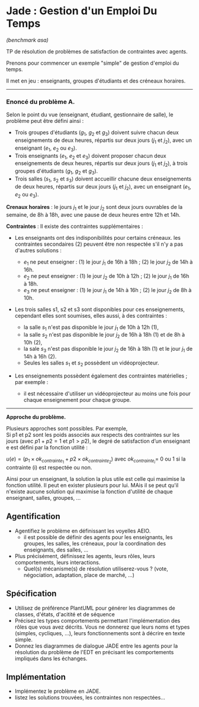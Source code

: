 # Jade :  Gestion d'un Emploi Du Temps 
*(benchmark asa)*

TP de résolution de problèmes de satisfaction de contraintes avec agents.

Prenons pour commencer un exemple "simple" de gestion d'emploi du temps.

Il met en jeu : enseignants, groupes d'étudiants et des créneaux horaires.

---
### Enoncé du problème A.
Selon le point du vue (enseignant, étudiant, gestionnaire de salle), le problème peut être défini ainsi :
- Trois groupes d'étudiants ($g_1$, $g_2$ et $g_3$) doivent suivre chacun deux enseignements de deux heures, répartis sur deux jours ($j_1$ et $j_2$), avec un enseignant ($e_1$, $e_2$ ou $e_3$).
- Trois enseignants ($e_1$, $e_2$ et $e_3$) doivent proposer chacun deux enseignements de deux heures, répartis sur deux jours ($j_1$ et $j_2$), à trois groupes d'étudiants ($g_1$, $g_2$ et $g_3$).
- Trois salles ($s_1$, $s_2$ et $s_3$) doivent accueillir chacune deux enseignements de deux heures, répartis sur deux jours ($j_1$ et $j_2$), avec un enseignant ($e_1$, $e_2$ ou $e_3$).

**Crenaux horaires** : le jours $j_1$ et le jour $j_2$ sont deux jours ouvrables de la semaine, de 8h à 18h, avec une pause de deux heures entre 12h et 14h.

**Contraintes** :
Il existe des contraintes supplémentaires :
- Les enseignants ont des indisponibilités pour certains créneaux. les contraintes secondaires (2) peuvent être non respectée s'il n'y a pas d'autres solutions :
  - $e_1$ ne peut enseigner : (1) le jour $j_1$ de 16h à 18h ; (2) le jour $j_2$ de 14h à 16h. 
  - $e_2$ ne peut enseigner : (1) le jour $j_2$ de 10h à 12h ; (2) le jour $j_1$ de 16h à 18h. 
  - $e_3$ ne peut enseigner : (1) le jour $j_1$ de 14h à 16h ; (2) le jour $j_2$ de 8h à 10h.

- Les trois salles s1, s2 et s3 sont disponibles pour ces enseignements, cependant elles sont soumises, elles aussi, à des contraintes :
  - la salle $s_1$ n'est pas disponible le jour $j_1$ de 10h à 12h (1),
  - la salle $s_2$ n'est pas disponible le jour $j_2$ de 16h à 18h (1) et de 8h à 10h (2),
  - la sale $s_3$ n'est pas disponible le jour $j_2$ de 16h à 18h (1) et le jour $j_1$ de 14h à 16h (2). 
  - Seules les salles $s_1$ et $s_2$ possèdent un vidéoprojecteur.

- Les enseignements possèdent également des contraintes matérielles ; par exemple :
    - il est nécessaire d'utiliser un vidéoprojecteur au moins une fois pour chaque enseignement pour chaque groupe.
 
---

**Approche du problème.**

Plusieurs approches sont possibles.
Par exemple,  
Si p1 et p2 sont les poids associés aux respects des contraintes sur les jours (avec $p1 + p2 = 1$ et $p1 > p2$), 
le degré de satisfaction d’un enseignant e est défini par la fonction utilité :

$u(e) = (p_1 \times ok_{contrainte_1} + p2 \times ok_{contrainte_2})$ avec $ok_{contrainte_i} =$ 0 ou 1 si la contrainte (i) est respectée ou non.

Ainsi pour un enseignant, la solution la plus utile est celle qui maximise la fonction utilité. Il peut en exister plusieurs pour lui.
MAis il se peut qu'il n'existe aucune solution qui maximise la fonction d'utilité de chaque enseignant, salles, groupes, ...


## Agentification 
  - Agentifiez le problème en définissant les voyelles AEIO.
    - il est possible de définir des agents pour les enseignants, les groupes, les salles, les créneaux, pour la coordination des enseignants, des salles, ...
  - Plus précisément, définissez les agents, leurs rôles, leurs comportements, leurs interactions.
    - Quel(s) mécanisme(s) de résolution utiliserez-vous ? (vote, négociation, adaptation, place de marché, ...)

## Spécification
  - Utilisez de préférence PlantUML pour générer les diagrammes de classes, d'états, d'acitité et  de séquence
  - Précisez les types comportements permettant l'implémentation des rôles que vous avez décrits. Vous ne donnerez que leurs noms et types (simples, cycliques, ...), leurs fonctionnements sont à décrire en texte simple.
  - Donnez les diagrammes de dialogue JADE entre les agents pour la résolution du problème de l'EDT en précisant les comportements impliqués dans les échanges.

## Implémentation
  - Implémentez le problème en JADE.
  - listez les solutions trouvées, les contraintes non respectées...
